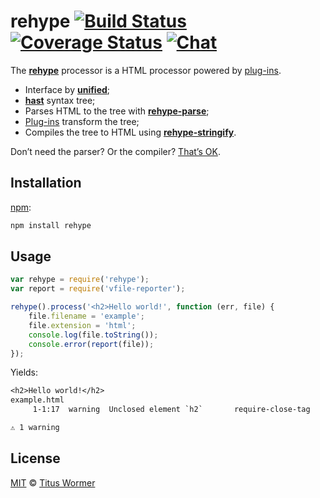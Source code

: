 # rehype [![Build Status][build-badge]][build-status] [![Coverage Status][coverage-badge]][coverage-status] [![Chat][chat-badge]][chat]

The [**rehype**][rehype] processor is a HTML processor powered by
[plug-ins][plugins].

*   Interface by [**unified**][unified];
*   [**hast**][hast] syntax tree;
*   Parses HTML to the tree with [**rehype-parse**][parse];
*   [Plug-ins][plugins] transform the tree;
*   Compiles the tree to HTML using [**rehype-stringify**][stringify].

Don’t need the parser?  Or the compiler?  [That’s OK][unified-usage].

## Installation

[npm][]:

```bash
npm install rehype
```

## Usage

```js
var rehype = require('rehype');
var report = require('vfile-reporter');

rehype().process('<h2>Hello world!', function (err, file) {
    file.filename = 'example';
    file.extension = 'html';
    console.log(file.toString());
    console.error(report(file));
});
```

Yields:

```txt
<h2>Hello world!</h2>
example.html
     1-1:17  warning  Unclosed element `h2`       require-close-tag

⚠ 1 warning
```

## License

[MIT][license] © [Titus Wormer][author]

<!-- Definitions -->

[build-badge]: https://img.shields.io/travis/wooorm/rehype.svg

[build-status]: https://travis-ci.org/wooorm/rehype

[coverage-badge]: https://img.shields.io/codecov/c/github/wooorm/rehype.svg

[coverage-status]: https://codecov.io/github/wooorm/rehype

[chat-badge]: https://img.shields.io/gitter/room/wooorm/rehype.svg

[chat]: https://gitter.im/wooorm/rehype

[license]: https://github.com/wooorm/rehype/blob/master/LICENSE

[author]: http://wooorm.com

[npm]: https://docs.npmjs.com/cli/install

[rehype]: https://github.com/wooorm/rehype

[unified]: https://github.com/wooorm/unified

[hast]: https://github.com/wooorm/hast

[parse]: https://github.com/wooorm/rehype/blob/master/packages/rehype-parse

[stringify]: https://github.com/wooorm/rehype/blob/master/packages/rehype-stringify

[plugins]: https://github.com/wooorm/rehype/blob/master/doc/plugins.md

[unified-usage]: https://github.com/wooorm/unified#usage
